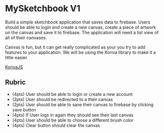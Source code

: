 # MySketchbook V1

Build a simple sketchbook application that saves data to firebase. Users should be able to login and create a new canvas, create a piece of artwork on the canvas and save it to firebase. The application will need a list view of all of their canvases.

Canvas is fun, but it can get really complicated as your you try to add features to your application. We will be using the Konva library to make it a little easier. 

[KonvaJS](https://konvajs.org/)

## Rubric

- (4pts) User should be able to login or create a new account
- (2pts) User should be redirected to a their canvas
- (2pts) User should be able to save their canvas to firebase by clicking save button
- (4pts) If User logs in again they should see their last canvas
- (4pts) User should be able to choose a different brush color
- (4pts) Clear button should clear the canvas

